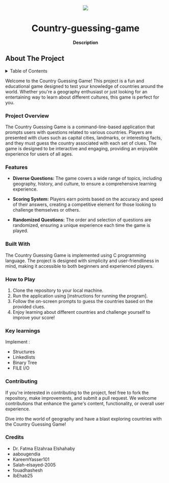 <div align="center"><img src="https://cdn-icons-png.flaticon.com/256/13000/13000428.png?uid=R130293465&ga=GA1.1.913692944.1702067159&semt=ais"></div>
<h1 align="center">Country-guessing-game</h1>
<p align="center"><strong>Description</strong>
<br/>
<h2>About The Project</h2>
<details>
  <summary>Table of Contents</summary>
  <ol>
    <li>
      <a href="#project-overview">Project Overview</a>
    </li>
    <li>
      <a href="#features">Features</a>
      <ul>
        <li><a href="#built-with">Built With</a></li>
        <li><a href="#how-to-play">How to Play</a></li>
      </ul>
    </li>
    <li><a href="#key-learnings">Key learnings</a></li>
    <li><a href="#contributing">Contributing</a></li>
    <li><a href="#credits">Credits</a></li>
  </ol>
</details>


Welcome to the Country Guessing Game! This project is a fun and educational game designed to test your knowledge of countries around the world. Whether you're a geography enthusiast or just looking for an entertaining way to learn about different cultures, this game is perfect for you.


### Project Overview

The Country Guessing Game is a command-line-based application that prompts users with questions related to various countries. Players are presented with clues such as capital cities, landmarks, or interesting facts, and they must guess the country associated with each set of clues. The game is designed to be interactive and engaging, providing an enjoyable experience for users of all ages.

### Features

- **Diverse Questions:** The game covers a wide range of topics, including geography, history, and culture, to ensure a comprehensive learning experience.
  
- **Scoring System:** Players earn points based on the accuracy and speed of their answers, creating a competitive element for those looking to challenge themselves or others.

- **Randomized Questions:** The order and selection of questions are randomized, ensuring a unique experience each time the game is played.


### Built With

The Country Guessing Game is implemented using C programming language. The project is designed with simplicity and user-friendliness in mind, making it accessible to both beginners and experienced players.

### How to Play

1. Clone the repository to your local machine.
2. Run the application using [instructions for running the program].
3. Follow the on-screen prompts to guess the countries based on the provided clues.
4. Enjoy learning about different countries and challenge yourself to improve your score!


### Key learnings 

 Implement :
 
- Structures
- Linkedlists
- Binary Tree
- FILE I/O


### Contributing
If you're interested in contributing to the project, feel free to fork the repository, make improvements, and submit a pull request. We welcome contributions that enhance the game's content, functionality, or overall user experience.

Dive into the world of geography and have a blast exploring countries with the Country Guessing Game!

### Credits

- Dr. Fatma Elzahraa Elshahaby
- aabougendia
- KareemYasser101
- Salah-elsayed-2005
- fouadhashesh
- IbEhab25
